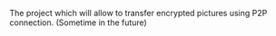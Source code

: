 The project which will allow to transfer encrypted pictures using P2P connection. (Sometime in the future)
